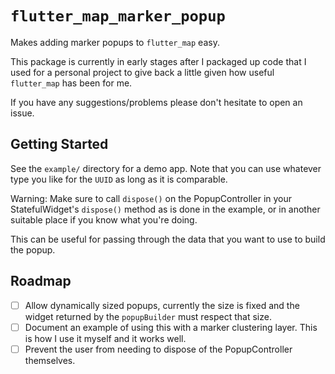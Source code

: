 # `flutter_map_marker_popup`

Makes adding marker popups to `flutter_map` easy.

This package is currently in early stages after I packaged up code that I used for a personal project to give back a little given how useful `flutter_map` has been for me.

If you have any suggestions/problems please don't hesitate to open an issue.

## Getting Started

See the `example/` directory for a demo app. Note that you can use whatever type you like for the `UUID` as long as it is comparable.

Warning: Make sure to call `dispose()` on the PopupController in your StatefulWidget's `dispose()` method as is done in the example, or in another suitable place if you know what you're doing.

This can be useful for passing through the data that you want to use to build the popup.

## Roadmap

- [ ] Allow dynamically sized popups, currently the size is fixed and the widget returned by the `popupBuilder` must respect that size.
- [ ] Document an example of using this with a marker clustering layer. This is how I use it myself and it works well.
- [ ] Prevent the user from needing to dispose of the PopupController themselves.
